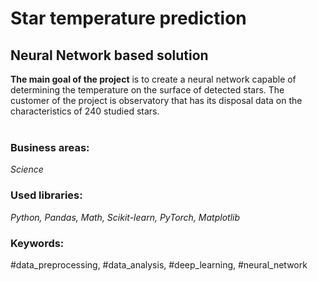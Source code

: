 # Star temperature prediction
## Neural Network based solution

**The main goal of the project** is to create a neural network capable of determining the temperature on the surface of detected stars. The customer of the project is observatory that has its disposal data on the characteristics of 240 studied stars. <br><br>

### Business areas:
*Science*

### Used libraries:
*Python, Pandas, Math, Scikit-learn, PyTorch, Matplotlib*

### Keywords:
#data_preprocessing, #data_analysis,  #deep_learning, #neural_network
